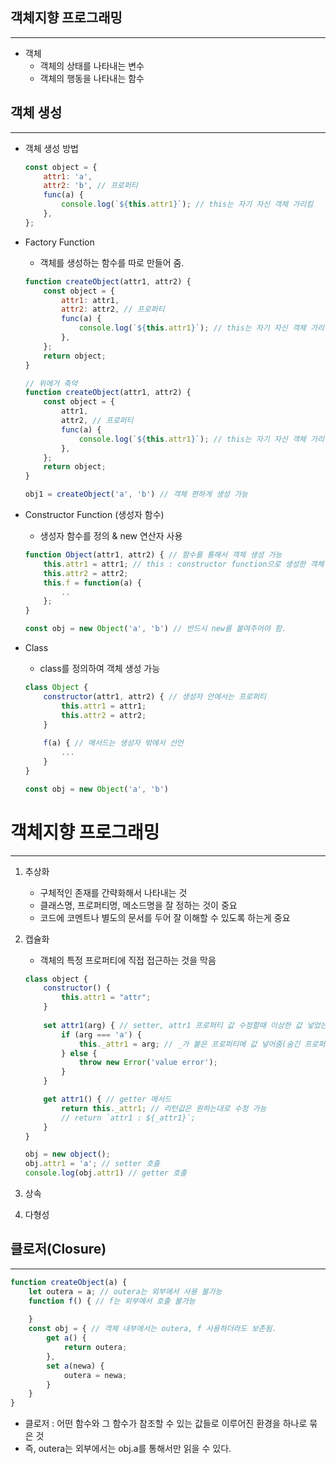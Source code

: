 ## 객체지향 프로그래밍

---

- 객체
    - 객체의 상태를 나타내는 변수
    - 객체의 행동을 나타내는 함수

## 객체 생성

---

- 객체 생성 방법

    ```jsx
    const object = {
    	attr1: 'a',
    	attr2: 'b', // 프로퍼티
    	func(a) {
    		console.log(`${this.attr1}`); // this는 자기 자신 객체 가리킴
    	},
    };
    ```

- Factory Function
    - 객체를 생성하는 함수를 따로 만들어 줌.

    ```jsx
    function createObject(attr1, attr2) {
    	const object = {
    		attr1: attr1,
    		attr2: attr2, // 프로퍼티
    		func(a) {
    			console.log(`${this.attr1}`); // this는 자기 자신 객체 가리킴
    		},
    	};
    	return object;
    }

    // 위에거 축약
    function createObject(attr1, attr2) {
    	const object = {
    		attr1,
    		attr2, // 프로퍼티
    		func(a) {
    			console.log(`${this.attr1}`); // this는 자기 자신 객체 가리킴
    		},
    	};
    	return object;
    }

    obj1 = createObject('a', 'b') // 객체 편하게 생성 가능
    ```

- Constructor Function (생성자 함수)
    - 생성자 함수를 정의 & new 연산자 사용

    ```jsx
    function Object(attr1, attr2) { // 함수를 통해서 객체 생성 가능
    	this.attr1 = attr1; // this : constructor function으로 생성한 객체
    	this.attr2 = attr2;
    	this.f = function(a) {
    		..
    	};
    }

    const obj = new Object('a', 'b') // 반드시 new를 붙여주어야 함.

    ```

- Class
    - class를 정의하여 객체 생성 가능

    ```jsx
    class Object { 
    	constructor(attr1, attr2) { // 생성자 안에서는 프로퍼티
    		this.attr1 = attr1;
    		this.attr2 = attr2;	
    	}
    	
    	f(a) { // 메서드는 생성자 밖에서 선언
    		...
    	}
    }

    const obj = new Object('a', 'b')
    ```

# 객체지향 프로그래밍

---

1. 추상화
    - 구체적인 존재를 간략화해서 나타내는 것
    - 클래스명, 프로퍼티명, 메소드명을 잘 정하는 것이 중요
    - 코드에 코멘트나 별도의 문서를 두어 잘 이해할 수 있도록 하는게 중요
2. 캡슐화
    - 객체의 특정 프로퍼티에 직접 접근하는 것을 막음

    ```jsx
    class object {
    	constructor() {
    		this.attr1 = "attr";
    	}
    	
    	set attr1(arg) { // setter, attr1 프로퍼티 값 수정할때 이상한 값 넣었는지 체크
    		if (arg === 'a') {
    			this._attr1 = arg; // _가 붙은 프로퍼티에 값 넣어줌(숨긴 프로퍼티)
    		} else {
    			throw new Error('value error');
    		}
    	}

    	get attr1() { // getter 메서드
    		return this._attr1; // 리턴값은 원하는대로 수정 가능
    		// return `attr1 : ${_attr1}`;
    	}
    }

    obj = new object();
    obj.attr1 = 'a'; // setter 호출
    console.log(obj.attr1) // getter 호출

    ```

3. 상속
4. 다형성

## 클로저(Closure)

---

```jsx
function createObject(a) {
	let outera = a; // outera는 외부에서 사용 불가능
	function f() { // f는 외부에서 호출 불가능
	
	}
	const obj = { // 객체 내부에서는 outera, f 사용하더라도 보존됨.
		get a() {
			return outera;
		},
		set a(newa) {
			outera = newa;
		}
	}
}

```

- 클로저 : 어떤 함수와 그 함수가 참조할 수 있는 값들로 이루어진 환경을 하나로 묶은 것
- 즉, outera는 외부에서는 obj.a를 통해서만 읽을 수 있다.
